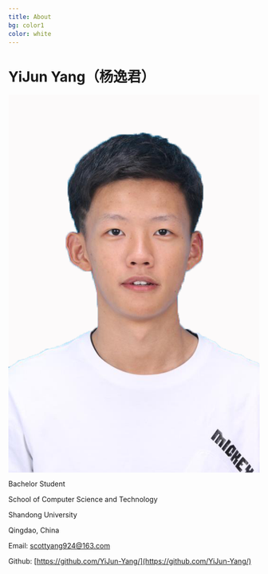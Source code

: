 ```yaml
---
title: About
bg: color1
color: white
---
```


# YiJun Yang（杨逸君）


<div class="row small center column">
  <img style="float:right; display: block;" src="img/yyj.png" alt="YiJun Yang">
</div>


Bachelor Student

School of Computer Science and Technology

Shandong University

Qingdao, China

Email: [scottyang924@163.com](scottyang924@163.com)

Github: [https://github.com/YiJun-Yang/](https://github.com/YiJun-Yang/)

